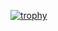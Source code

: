 [![trophy](https://github-profile-trophy.vercel.app/angelacorte=ryo-ma)](https://github.com/ryo-ma/github-profile-trophy)
